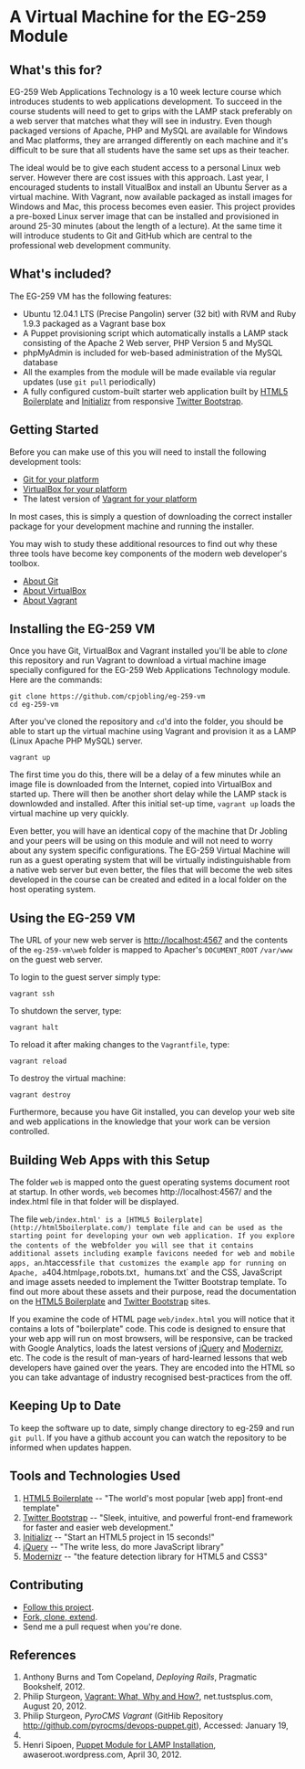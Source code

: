 # A Virtual Machine for the EG-259 Module

## What's this for?

EG-259 Web Applications Technology is a 10 week lecture course which
introduces students to web applications development. To succeed in the
course students will need to get to grips with the LAMP stack preferably
on a web server that matches what they will see in industry. Even though
packaged versions of Apache, PHP and MySQL are available for Windows and
Mac platforms, they are arranged differently on each machine and it's
difficult to be sure that all students have the same set ups as their
teacher. 

The ideal would be to give each student access to a personal Linux web
server. However there are cost issues with this approach. Last year, I
encouraged students to install VitualBox and install an Ubuntu Server as
a virtual machine. With Vagrant, now available packaged as install
images for Windows and Mac, this process becomes even easier. This
project provides a pre-boxed Linux server image that can be installed
and provisioned in around 25-30 minutes (about the length of a lecture).
At the same time it will introduce students to Git and GitHub which are
central to the professional web development community.

## What's included?

The EG-259 VM has the following features:

- Ubuntu 12.04.1 LTS (Precise Pangolin) server (32 bit) with RVM and Ruby 1.9.3 packaged as a Vagrant base box
- A Puppet provisioning script which automatically installs a LAMP stack consisting of the Apache 2 Web server, PHP Version 5 and MySQL
- phpMyAdmin is included for web-based administration of the MySQL database
- All the examples from the module will be made evailable via regular updates (use `git pull` periodically)
- A fully configured custom-built starter web application built by [HTML5 Boilerplate](http://html5boilerplate.com/) and [Initializr](http://www.initializr.com/) from responsive [Twitter Bootstrap](http://twitter.github.com/bootstrap/).

## Getting Started

Before you can make use of this you will need to install the following development tools:

- [Git for your platform](https://help.github.com/articles/set-up-git)
- [VirtualBox for your platform](https://www.virtualbox.org/wiki/Downloads)
- The latest version of [Vagrant for your platform](http://www.vagrantup.com/)

In most cases, this is simply a question of downloading the correct
installer package for your development machine and running the
installer.

You may wish to study these additional resources to find out why these
three tools have become key components of the modern web developer's
toolbox.

- [About Git](http://git-scm.com/documentation)
- [About VirtualBox](https://www.virtualbox.org/wiki/VirtualBox)
- [About Vagrant](http://docs.vagrantup.com/v1/docs/getting-started/index.html)



## Installing the EG-259 VM

Once you have Git, VirtualBox and Vagrant installed you'll be able to
*clone* this repository and run Vagrant to download a virtual machine
image specially configured for the EG-259 Web Applications Technology
module. Here are the commands:

    git clone https://github.com/cpjobling/eg-259-vm
    cd eg-259-vm

After you've cloned the repository and `cd`'d into the folder, you should be able to start up the
virtual machine using Vagrant and provision it as a LAMP (Linux
Apache PHP MySQL) server. 

    vagrant up 

The first time you do this, there will be a delay of a few minutes
while an image file is downloaded from the Internet, copied into VirtualBox and started up. There will then be another short delay while the LAMP stack is downlowded and installed. After this initial set-up time, `vagrant up` loads the virtual machine up very 
quickly.

Even better, you will have an identical copy
of the machine that Dr Jobling and your peers will be using on this
module and will not need to worry about any system specific
configurations. The EG-259 Virtual Machine will run as a guest operating
system that will be virtually indistinguishable from a native web server
but even better, the files that will become the web sites developed in
the course can be created and edited in a local folder on the host
operating system.



## Using the EG-259 VM

The URL of your new web server is <http://localhost:4567> and the contents of the
`eg-259-vm\web` folder is mapped to Apacher's `DOCUMENT_ROOT` `/var/www` on the guest web server.

To login to the guest server simply type:

    vagrant ssh  

To shutdown the server, type:

    vagrant halt

To reload it after making changes to the `Vagrantfile`, type:

    vagrant reload

To destroy the virtual machine:

    vagrant destroy

Furthermore, because you have Git installed, you can develop your web
site and web applications in the knowledge that your work can be version
controlled.

## Building Web Apps with this Setup

The folder `web` is mapped onto the guest operating systems document root at startup. In other words, `web` becomes http://localhost:4567/ and the index.html file in that folder will be displayed. 

The file `web/index.html' is a [HTML5 Boilerplate](http://html5boilerplate.com/) template file and can be used as the starting point for developing your own web application. If you explore the contents of the `web` folder you will see that it contains additional assets including example favicons needed for web and mobile apps, an `.htaccess` file that customizes the example app for running on Apache, a `404.html` page, `robots.txt`, `humans.txt` and the CSS, JavaScript and image assets needed to implement the Twitter Bootstrap template. To find out more about these assets and their purpose, read the documentation on the [HTML5 Boilerplate](http://html5boilerplate.com/) and [Twitter Bootstrap](http://twitter.github.com/bootstrap/) sites.

If you examine the code of HTML page `web/index.html` you will notice that it contains a lots of "boilerplate" code. This code is designed to ensure that your web app will run on most browsers, will be responsive, can be tracked with Google Analytics, loads the latest versions of [jQuery](http://jquery.com/) and [Modernizr](http://modernizr.com/), etc. The code is the result of man-years of hard-learned lessons that web developers have gained over the years. They are encoded into the HTML so you can take advantage of industry recognised best-practices from the off.

## Keeping Up to Date

To keep the software up to date, simply change directory to eg-259 and run `git pull`. If you have a github account
you can watch the repository to be informed when updates happen.


## Tools and Technologies Used

1. [HTML5 Boilerplate](http://html5boilerplate.com/) -- "The world's most popular [web app] front-end template"
2. [Twitter Bootstrap](http://twitter.github.com/bootstrap/) -- "Sleek, intuitive, and powerful front-end framework for faster and easier web development."
3. [Initializr](http://www.initializr.com/) -- "Start an HTML5 project in 15 seconds!"
4. [jQuery](http://jquery.com/) -- "The write less, do more JavaScript library"
5. [Modernizr](http://modernizr.com/) -- "the feature detection library for HTML5 and CSS3"

## Contributing

- [Follow this project](https://help.github.com/articles/be-social). 
- [Fork, clone, extend](https://help.github.com/articles/fork-a-repo). 
- Send me a pull request when you're done.

## References

1. Anthony Burns and Tom Copeland, *Deploying Rails*, Pragmatic
   Bookshelf, 2012.
2. Philip Sturgeon, [Vagrant: What, Why and
   How?](http://net.tutsplus.com/tutorials/php/vagrant-what-why-and-how/),
net.tustsplus.com, August 20, 2012. 
3. Philip Sturgeon, *PyroCMS Vagrant* (GitHib Repository
   <http://github.com/pyrocms/devops-puppet.git>), Accessed: January 19,
2013.
4. Henri Sipoen, [Puppet Module for LAMP
   Installation](http://awaseroot.wordpress.com/2012/04/30/puppet-module-for-lamp-installation/),
awaseroot.wordpress.com, April 30, 2012.




